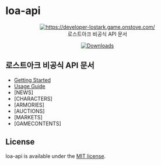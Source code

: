 # loa-api

<p align="center">
  <a href="https://developer-lostark.game.onstove.com/" target="_blank">
    <img src="https://i.namu.wiki/i/5sqoSmJV-YHA1_mVrjjvfJNKQ8n3rk0TvEamSMvAXITDG6ICb3Lhb-Ksx6JgO9Dqsq3rhEFSnObRSHd1X9S65hcYKn8FyWaZ2V0N6WdtOI-N82rbH8H156b056LkXUHKW5wfj3PwIX1PcVhr4M76Og.webp" alt="https://developer-lostark.game.onstove.com/"><br/>
  </a>
    로스트아크 비공식 API 문서
</p>

<p align="center">
    <a href="https://www.python.org/"><img src="https://img.shields.io/badge/python-3670A0?style=for-the-badge&logo=python&logoColor=ffdd54" alt="Downloads"></a>
</p>

## 로스트아크 비공식 API 문서

-   [Getting Started](https://developer-lostark.game.onstove.com/getting-started)
-   [Usage Guide](https://developer-lostark.game.onstove.com/usage-guide)
-   [NEWS]
-   [CHARACTERS]
-   [ARMORIES]
-   [AUCTIONS]
-   [MARKETS]
-   [GAMECONTENTS]

## License

loa-api is available under the [MIT license](LICENSE).
